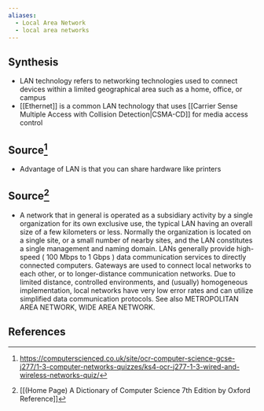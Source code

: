 ```yaml
---
aliases:
  - Local Area Network
  - local area networks
---
```

## Synthesis
- LAN technology refers to networking technologies used to connect devices within a limited geographical area such as a home, office, or campus
- [[Ethernet]] is a common LAN technology that uses [[Carrier Sense Multiple Access with Collision Detection|CSMA-CD]] for media access control
## Source[^1]
- Advantage of LAN is that you can share hardware like printers

## Source[^2]
- A network that in general is operated as a subsidiary activity by a single organization for its own exclusive use, the typical LAN having an overall size of a few kilometers or less. Normally the organization is located on a single site, or a small number of nearby sites, and the LAN constitutes a single management and naming domain. LANs generally provide high-speed ( 100 Mbps to 1 Gbps ) data communication services to directly connected computers. Gateways are used to connect local networks to each other, or to longer-distance communication networks. Due to limited distance, controlled environments, and (usually) homogeneous implementation, local networks have very low error rates and can utilize simplified data communication protocols. See also METROPOLITAN AREA NETWORK, WIDE AREA NETWORK.
## References

[^1]: https://computerscienced.co.uk/site/ocr-computer-science-gcse-j277/1-3-computer-networks-quizzes/ks4-ocr-j277-1-3-wired-and-wireless-networks-quiz/
[^2]: [[(Home Page) A Dictionary of Computer Science 7th Edition by Oxford Reference]]
